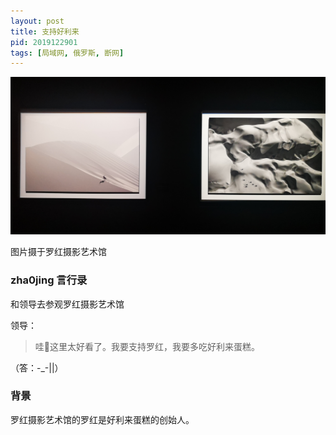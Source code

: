 ```yaml
---
layout: post
title: 支持好利来
pid: 2019122901
tags: [局域网, 俄罗斯, 断网]
---
```


![](/uploads/2019/12/01-works-of-Luo-Hong.jpeg)

图片摄于罗红摄影艺术馆


### zha0jing 言行录

和领导去参观罗红摄影艺术馆

领导：

> 哇🤩这里太好看了。我要支持罗红，我要多吃好利来蛋糕。

（答：-_-||）



### 背景

罗红摄影艺术馆的罗红是好利来蛋糕的创始人。
